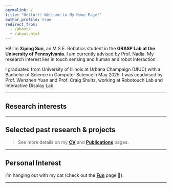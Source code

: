 ```yaml
---
permalink: /
title: "Hello!!! Welcome to My Home Page!"
author_profile: true
redirect_from:
  - /about/
  - /about.html
---
```


Hi! I’m **Xiping Sun**, an M.S.E. Robotics student in the **GRASP Lab at the University of Pennsylvania**. I am currently advised by Prof. Nadia. My research interest lies in touch sensing and human and robot interaction.

I graduated from University of Illinois at Urbana Champaign (UIUC) with a Bachelor of Science in Computer Sciencein May 2025. I was coadvised by Prof. Wenzhen Yuan and Prof. Craig Shultz, working at Robotouch Lab and Interactive Display Lab.


---

## Research interests

---

## Selected past research & projects

> See more details on my **[CV](/cv-json/)** and **[Publications](/publications/)** pages.

---

## Personal Interest
I’m hanging out with my cat (check out the **[Fun](/fun/)** page 🐾).

---




